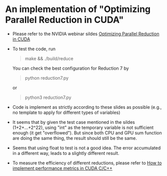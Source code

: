 # An implementation of "Optimizing Parallel Reduction in CUDA"

- Please refer to the NVIDIA webinar sildes [Optimizing Parallel Reduction in CUDA](https://developer.download.nvidia.com/assets/cuda/files/reduction.pdf)

- To test the code, run
    > make && ./build/reduce

    You can check the best configuration for Reduction 7 by 
    > python reduction7.py

    or 
    > python3 reduction7.py

- Code is implement as strictly according to these slides as possible (e.g., no template to apply for different types of variables)

- It seems that by given the test case mentioned in the sildes (1+2+...+2^22), using "int" as the temporary variable is not sufficient enough (it get "overflowed"). But since both CPU and GPU sum function are doing the same thing, the result should still be the same.

- Seems that using float to test is not a good idea. The error accumulated in a different way, leads to a slightly different result.

- To measure the efficiency of different reductions, please refer to [How to implement performance metrics in CUDA C/C++](https://developer.nvidia.com/blog/how-implement-performance-metrics-cuda-cc/)